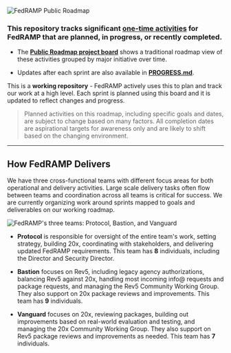 ![FedRAMP Public Roadmap](https://github.com/user-attachments/assets/3d70192d-1db3-4fd2-9a18-f369a697aa26)


### This repository tracks **significant [one-time activities](https://github.com/FedRAMP/roadmap/issues?q=is%3Aissue%20state%3Aopen%20sort%3Aupdated-desc)** for FedRAMP that are planned, in progress, or recently completed.


- The
  [**Public Roadmap project board**](https://github.com/orgs/FedRAMP/projects/25/views/1)
  shows a traditional roadmap view of these activities grouped by major
  initiative over time.

- Updates after each sprint are also available in [**PROGRESS.md**](PROGRESS.md).


This is a **working repository** - FedRAMP actively uses this to plan and track
our work at a high level. Each sprint is planned using this board and it is
updated to reflect changes and progress.

> Planned activities on this roadmap, including specific goals and dates, are
> subject to change based on many factors. All completion dates are aspirational
> targets for awareness only and are likely to shift based on the changing
> environment.

---

## How FedRAMP Delivers

We have three cross-functional teams with different focus areas for both
operational and delivery activities. Large scale delivery tasks often flow
between teams and coordination across all teams is critical for success. We are
currently organizing work around sprints mapped to goals and deliverables on our
working roadmap.

![FedRAMP's three teams: Protocol, Bastion, and Vanguard](https://github.com/user-attachments/assets/7b98850a-00ae-47de-b7df-9ec5b06509cd)

- **Protocol** is responsible for oversight of the entire team's work, setting
  strategy, building 20x, coordinating with stakeholders, and delivering updated
  FedRAMP requirements. This team has **8** individuals, including the Director
  and Security Director.

- **Bastion** focuses on Rev5, including legacy agency authorizations, balancing
  Rev5 against 20x, handling most incoming info@ requests and package requests,
  and managing the Rev5 Community Working Group. They also support on 20x
  package reviews and improvements. This team has **9** individuals.

- **Vanguard** focuses on 20x, reviewing packages, building out improvements
  based on real-world evaluation and testing, and managing the 20x Community
  Working Group. They also support on Rev5 package reviews and improvements as
  needed. This team has **7** individuals.

